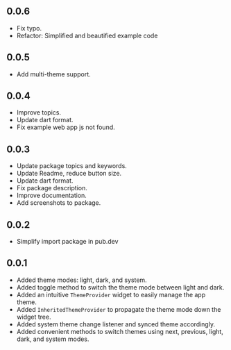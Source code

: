 ## 0.0.6
- Fix typo.
- Refactor: Simplified and beautified example code

## 0.0.5
- Add multi-theme support.

## 0.0.4
- Improve topics.
- Update dart format.
- Fix example web app js not found.

## 0.0.3
- Update package topics and keywords.
- Update Readme, reduce button size.
- Update dart format.
- Fix package description.
- Improve documentation.
- Add screenshots to package.

## 0.0.2
- Simplify import package in pub.dev

## 0.0.1

- Added theme modes: light, dark, and system.
- Added toggle method to switch the theme mode between light and dark.
- Added an intuitive `ThemeProvider` widget to easily manage the app theme.
- Added `InheritedThemeProvider` to propagate the theme mode down the widget tree.
- Added system theme change listener and synced theme accordingly.
- Added convenient methods to switch themes using next, previous, light, dark, and system modes.
